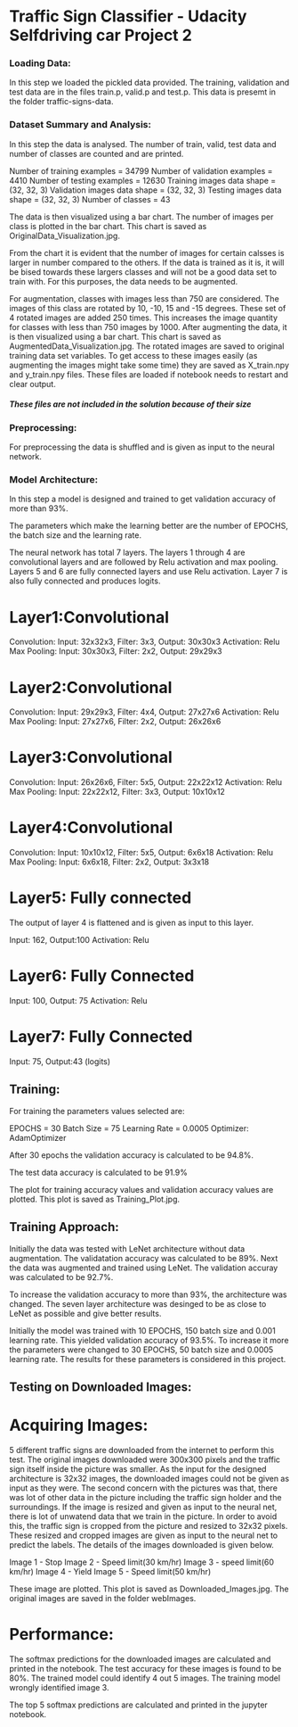 # Traffic Sign Classifier - Udacity Selfdriving car Project 2

### Loading Data:

In this step we loaded the pickled data provided. The training, validation and test data are in the files train.p, valid.p and test.p. This data is presemt in the folder traffic-signs-data.

### Dataset Summary and Analysis:

In this step the data is analysed. The number of train, valid, test data and number of classes are counted and are printed.

Number of training examples = 34799
Number of validation examples = 4410
Number of testing examples = 12630
Training images data shape = (32, 32, 3)
Validation images data shape = (32, 32, 3)
Testing images data shape = (32, 32, 3)
Number of classes = 43


The data is then visualized using a bar chart. The number of images per class is plotted in the bar chart. This chart is saved as OriginalData_Visualization.jpg.

From the chart it is evident that the number of images for certain calsses is larger in number compared to the others. If the data is trained as it is, it will be bised towards these largers classes and will not be a good data set to train with. For this purposes, the data needs to be augmented.

For augmentation, classes with images less than 750 are considered. The images of this class are rotated by 10, -10, 15 and -15 degrees. These set of 4 rotated images are added 250 times. This increases the image quantity for classes with less than 750 images by 1000. After augmenting the data, it is then visualized using a bar chart. This chart is saved as AugmentedData_Visualization.jpg. The rotated images are saved to original training data set variables. To get access to these images easily (as augmenting the images might take some time) they are saved as X_train.npy and y_train.npy files. These files are loaded if notebook needs to restart and clear output. 
##### These files are not included in the solution because of their size 

### Preprocessing:

For preprocessing the data is shuffled and is given as input to the neural network.

### Model Architecture:

In this step a model is designed and trained to get validation accuracy of more than 93%.

The parameters which make the learning better are the number of EPOCHS, the batch size and the learning rate. 

The neural network has total 7 layers. The layers 1 through 4 are convolutional layers and are followed by Relu activation and max pooling. Layers 5 and 6 are fully connected layers and use Relu activation. Layer 7 is also fully connected and produces logits. 

# Layer1:Convolutional

Convolution:	Input: 32x32x3, Filter: 3x3, Output: 30x30x3
Activation:	Relu
Max Pooling:	Input: 30x30x3, Filter: 2x2, Output: 29x29x3

# Layer2:Convolutional

Convolution:	Input: 29x29x3, Filter: 4x4, Output: 27x27x6
Activation:	Relu
Max Pooling:	Input: 27x27x6, Filter: 2x2, Output: 26x26x6

# Layer3:Convolutional

Convolution:	Input: 26x26x6, Filter: 5x5, Output: 22x22x12
Activation:	Relu
Max Pooling:	Input: 22x22x12, Filter: 3x3, Output: 10x10x12

# Layer4:Convolutional

Convolution:	Input: 10x10x12, Filter: 5x5, Output: 6x6x18
Activation:	Relu
Max Pooling:	Input: 6x6x18, Filter: 2x2, Output: 3x3x18

# Layer5: Fully connected

The output of layer 4 is flattened and is given as input to this layer.

Input: 162, Output:100
Activation: Relu

# Layer6: Fully Connected

Input: 100, Output: 75
Activation: Relu

# Layer7: Fully Connected

Input: 75, Output:43 (logits)


## Training:

For training the parameters values selected are:

EPOCHS = 30
Batch Size = 75
Learning Rate = 0.0005
Optimizer: AdamOptimizer

After 30 epochs the validation accuracy is calculated to be 94.8%.

The test data accuracy is calculated to be 91.9%

The plot for training accuracy values and validation accuracy values are plotted. This plot is saved as Training_Plot.jpg.

## Training Approach:

Initially the data was tested with LeNet architecture without data augmentation. The validatation accuracy was calculated to be 89%. Next the data was augmented and trained using LeNet. The validation accuray was calculated to be 92.7%. 

To increase the validation accuracy to more than 93%, the architecture was changed. The seven layer architecture was desinged to be as close to LeNet as possible and give better results.

Initially the model was trained with 10 EPOCHS, 150 batch size and 0.001 learning rate. This yielded validation accuracy of 93.5%. To increase it more the parameters were changed to 30 EPOCHS, 50 batch size and 0.0005 learning rate. The results for these parameters is considered in this project. 

## Testing on Downloaded Images:

# Acquiring Images:

5 different traffic signs are downloaded from the internet to perform this test. The original images downloaded were 300x300 pixels and the traffic sign itself inside the picture was smaller. As the input for the designed architecture is 32x32 images, the downloaded images could not be given as input as they were. The second concern with the pictures was that, there was lot of other data in the picture including the traffic sign holder and the surroundings. If the image is resized and given as input to the neural net, there is lot of unwatend data that we train in the picture. In order to avoid this, the traffic sign is cropped from the picture and resized to 32x32 pixels. These resized and cropped images are given as input to the neural net to predict the labels. The details of the images downloaded is given below.

Image 1 - Stop
Image 2 - Speed limit(30 km/hr)
Image 3 - speed limit(60 km/hr)
Image 4 - Yield
Image 5 - Speed limit(50 km/hr)

These image are plotted. This plot is saved as Downloaded_Images.jpg. The original images are saved in the folder webImages.

# Performance:

The softmax predictions for the downloaded images are calculated and printed in the notebook.
The test accuracy for these images is found to be 80%. The trained model could identify 4 out 5 images. The training model wrongly identified image 3.

The top 5 softmax predictions are calculated and printed in the jupyter notebook.


